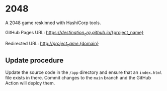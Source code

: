 # 2048

A 2048 game reskinned with HashiCorp tools.

GitHub Pages URL: [https://${destination_org}.github.io/${project_name}](https://${destination_org}.github.io/${project_name})

Redirected URL: [http://${project_name}.${domain}](http://${project_name}.${domain})

## Update procedure

Update the source code in the `/app` directory and ensure that an `index.html` file exists in there. Commit changes to the `main` branch and the GitHub Action will deploy them.